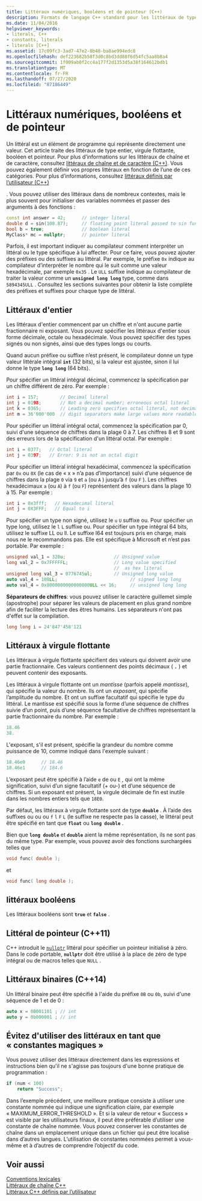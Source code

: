 ```yaml
---
title: Littéraux numériques, booléens et de pointeur (C++)
description: Formats de langage C++ standard pour les littéraux de type entier, virgule flottante, booléen et pointeur.
ms.date: 11/04/2016
helpviewer_keywords:
- literals, C++
- constants, literals
- literals [C++]
ms.assetid: 17c09fc3-3ad7-47e2-8b48-ba8ae994edc8
ms.openlocfilehash: def223682b58f3d0c8bd3dd88f6d54fc5aa8b8a4
ms.sourcegitcommit: 1f009ab0f2cc4a177f2d1353d5a38f164612bdb1
ms.translationtype: MT
ms.contentlocale: fr-FR
ms.lasthandoff: 07/27/2020
ms.locfileid: "87186449"
---
```

# <a name="numeric-boolean-and-pointer-literals"></a>Littéraux numériques, booléens et de pointeur

Un littéral est un élément de programme qui représente directement une valeur. Cet article traite des littéraux de type entier, virgule flottante, booléen et pointeur. Pour plus d’informations sur les littéraux de chaîne et de caractère, consultez [littéraux de chaîne et de caractère (C++)](../cpp/string-and-character-literals-cpp.md). Vous pouvez également définir vos propres littéraux en fonction de l’une de ces catégories. Pour plus d’informations, consultez [littéraux définis par l’utilisateur (C++)](../cpp/user-defined-literals-cpp.md)

. Vous pouvez utiliser des littéraux dans de nombreux contextes, mais le plus souvent pour initialiser des variables nommées et passer des arguments à des fonctions :

```cpp
const int answer = 42;      // integer literal
double d = sin(108.87);     // floating point literal passed to sin function
bool b = true;              // boolean literal
MyClass* mc = nullptr;      // pointer literal
```

Parfois, il est important indiquer au compilateur comment interpréter un littéral ou le type spécifique à lui affecter. Pour ce faire, vous pouvez ajouter des préfixes ou des suffixes au littéral. Par exemple, le préfixe `0x` indique au compilateur d’interpréter le nombre qui le suit comme une valeur hexadécimale, par exemple `0x35` . Le `ULL` suffixe indique au compilateur de traiter la valeur comme un **`unsigned long long`** type, comme dans `5894345ULL` . Consultez les sections suivantes pour obtenir la liste complète des préfixes et suffixes pour chaque type de littéral.

## <a name="integer-literals"></a>Littéraux d'entier

Les littéraux d'entier commencent par un chiffre et n'ont aucune partie fractionnaire ni exposant. Vous pouvez spécifier les littéraux d'entier sous forme décimale, octale ou hexadécimale. Vous pouvez spécifier des types signés ou non signés, ainsi que des types longs ou courts.

Quand aucun préfixe ou suffixe n’est présent, le compilateur donne un type valeur littérale intégral **`int`** (32 bits), si la valeur est ajustée, sinon il lui donne le type **`long long`** (64 bits).

Pour spécifier un littéral intégral décimal, commencez la spécification par un chiffre différent de zéro. Par exemple :

```cpp
int i = 157;        // Decimal literal
int j = 0198;       // Not a decimal number; erroneous octal literal
int k = 0365;       // Leading zero specifies octal literal, not decimal
int m = 36'000'000  // digit separators make large values more readable
```

Pour spécifier un littéral intégral octal, commencez la spécification par 0, suivi d'une séquence de chiffres dans la plage 0 à 7. Les chiffres 8 et 9 sont des erreurs lors de la spécification d'un littéral octal. Par exemple :

```cpp
int i = 0377;   // Octal literal
int j = 0397;   // Error: 9 is not an octal digit
```

Pour spécifier un littéral intégral hexadécimal, commencez la spécification par `0x` ou `0X` (le cas de « x » n’a pas d’importance) suivi d’une séquence de chiffres dans la plage `0` via `9` et `a` (ou `A` ) jusqu’à `f` (ou `F` ). Les chiffres hexadécimaux `a` (ou `A`) à `f` (ou `F`) représentent des valeurs dans la plage 10 à 15. Par exemple :

```cpp
int i = 0x3fff;   // Hexadecimal literal
int j = 0X3FFF;   // Equal to i
```

Pour spécifier un type non signé, utilisez le `u` `U` suffixe ou. Pour spécifier un type long, utilisez le `l` `L` suffixe ou. Pour spécifier un type intégral 64 bits, utilisez le suffixe LL ou ll. Le suffixe I64 est toujours pris en charge, mais nous ne le recommandons pas. Elle est spécifique à Microsoft et n’est pas portable. Par exemple :

```cpp
unsigned val_1 = 328u;                  // Unsigned value
long val_2 = 0x7FFFFFL;                 // Long value specified
                                        //  as hex literal
unsigned long val_3 = 0776745ul;        // Unsigned long value
auto val_4 = 108LL;                           // signed long long
auto val_4 = 0x8000000000000000ULL << 16;     // unsigned long long
```

**Séparateurs de chiffres**: vous pouvez utiliser le caractère guillemet simple (apostrophe) pour séparer les valeurs de placement en plus grand nombre afin de faciliter la lecture des êtres humains. Les séparateurs n'ont pas d'effet sur la compilation.

```cpp
long long i = 24'847'458'121
```

## <a name="floating-point-literals"></a>Littéraux à virgule flottante

Les littéraux à virgule flottante spécifient des valeurs qui doivent avoir une partie fractionnaire. Ces valeurs contiennent des points décimaux ( **`.`** ) et peuvent contenir des exposants.

Les littéraux à virgule flottante ont un *mantisse* (parfois appelé *mantisse*), qui spécifie la valeur du nombre. Ils ont un *exposant*, qui spécifie l’amplitude du nombre. Et ont un suffixe facultatif qui spécifie le type du littéral. Le mantisse est spécifié sous la forme d’une séquence de chiffres suivie d’un point, puis d’une séquence facultative de chiffres représentant la partie fractionnaire du nombre. Par exemple :

```cpp
18.46
38.
```

L'exposant, s'il est présent, spécifie la grandeur du nombre comme puissance de 10, comme indiqué dans l'exemple suivant :

```cpp
18.46e0      // 18.46
18.46e1      // 184.6
```

L’exposant peut être spécifié à l’aide `e` de ou `E` , qui ont la même signification, suivi d’un signe facultatif (+ ou-) et d’une séquence de chiffres.  Si un exposant est présent, la virgule décimale de fin est inutile dans les nombres entiers tels que `18E0`.

Par défaut, les littéraux à virgule flottante sont de type **`double`** . À l’aide des suffixes ou ou ou `f` `l` `F` `L` (le suffixe ne respecte pas la casse), le littéral peut être spécifié en tant que **`float`** ou **`long double`** .

Bien que **`long double`** et **`double`** aient la même représentation, ils ne sont pas du même type. Par exemple, vous pouvez avoir des fonctions surchargées telles que

```cpp
void func( double );
```

et

```cpp
void func( long double );
```

## <a name="boolean-literals"></a>littéraux booléens

Les littéraux booléens sont **`true`** et **`false`** .

## <a name="pointer-literal-c11"></a>Littéral de pointeur (C++11)

C++ introduit le [`nullptr`](../cpp/nullptr.md) littéral pour spécifier un pointeur initialisé à zéro. Dans le code portable, **`nullptr`** doit être utilisé à la place de zéro de type intégral ou de macros telles que `NULL` .

## <a name="binary-literals-c14"></a>Littéraux binaires (C++14)

Un littéral binaire peut être spécifié à l'aide du préfixe `0B` ou `0b`, suivi d'une séquence de 1 et de 0 :

```cpp
auto x = 0B001101 ; // int
auto y = 0b000001 ; // int
```

## <a name="avoid-using-literals-as-magic-constants"></a>Évitez d'utiliser des littéraux en tant que « constantes magiques »

Vous pouvez utiliser des littéraux directement dans les expressions et instructions bien qu'il ne s'agisse pas toujours d'une bonne pratique de programmation :

```cpp
if (num < 100)
    return "Success";
```

Dans l’exemple précédent, une meilleure pratique consiste à utiliser une constante nommée qui indique une signification claire, par exemple « MAXIMUM_ERROR_THRESHOLD ». Et si la valeur de retour « Success » est visible par les utilisateurs finaux, il peut être préférable d’utiliser une constante de chaîne nommée. Vous pouvez conserver les constantes de chaîne dans un emplacement unique dans un fichier qui peut être localisé dans d’autres langues. L’utilisation de constantes nommées permet à vous-même et à d’autres de comprendre l’objectif du code.

## <a name="see-also"></a>Voir aussi

[Conventions lexicales](../cpp/lexical-conventions.md)<br/>
[Littéraux de chaîne C++](../cpp/string-and-character-literals-cpp.md)<br/>
[Littéraux C++ définis par l’utilisateur](../cpp/user-defined-literals-cpp.md)
